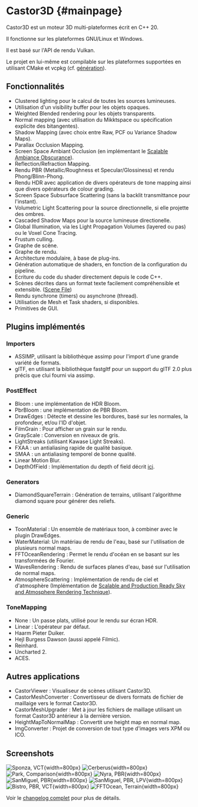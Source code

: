 ﻿Castor3D	{#mainpage}
========

Castor3D est un moteur 3D multi-plateformes écrit en C++ 20.

Il fonctionne sur les plateformes GNU/Linux et Windows.

Il est basé sur l'API de rendu Vulkan.

Le projet en lui-même est compilable sur les plateformes supportées en utilisant CMake et vcpkg (cf. [génération](Build-French.md)).

## Fonctionnalités

- Clustered lighting pour le calcul de toutes les sources lumineuses.
- Utilisation d'un visibility buffer pour les objets opaques.
- Weighted Blended rendering pour les objets transparents.
- Normal mapping (avec utilisation du Mikktspace ou spécification explicite des bitangentes).
- Shadow Mapping (avec choix entre Raw, PCF ou Variance Shadow Maps).
- Parallax Occlusion Mapping.
- Screen Space Ambiant Occlusion (en implémentant le [Scalable Ambiance Obscurance](https://casual-effects.com/research/McGuire2012SAO/index.html)).
- Reflection/Refraction Mapping.
- Rendu PBR (Metallic/Roughness et Specular/Glossiness) et rendu Phong/Blinn-Phong.
- Rendu HDR avec application de divers opérateurs de tone mapping ainsi que divers opérateurs de colour grading.
- Screen Space Subsurface Scattering (sans la backlit transmittance pour l'instant).
- Volumetric Light Scattering pour la source directionnelle, si elle projette des ombres.
- Cascaded Shadow Maps pour la source lumineuse directionelle.
- Global Illumination, via les Light Propagation Volumes (layered ou pas) ou le Voxel Cone Tracing.
- Frustum culling.
- Graphe de scène.
- Graphe de rendu.
- Architecture modulaire, à base de plug-ins.
- Génération automatique de shaders, en fonction de la configuration du pipeline.
- Ecriture du code du shader directement depuis le code C++.
- Scènes décrites dans un format texte facilement compréhensible et extensible. ([Scene File](SceneFile-French.md))
- Rendu synchrone (timers) ou asynchrone (thread).
- Utilisation de Mesh et Task shaders, si disponibles.
- Primitives de GUI.

## Plugins implémentés

### Importers
- ASSIMP, utilisant la bibliothèque assimp pour l'import d'une grande variété de formats.
- glTF, en utilisant la bibliothèque fastgltf pour un support du glTF 2.0 plus précis que clui fourni via assimp.

### PostEffect
- Bloom : une implémentation de HDR Bloom.
- PbrBloom : une implémentation de PBR Bloom.
- DrawEdges : Détecte et dessine les bordures, basé sur les normales, la profondeur, et/ou l'ID d'objet.
- FilmGrain : Pour afficher un grain sur le rendu.
- GrayScale : Conversion en niveaux de gris.
- LightStreaks (utilisant Kawase Light Streaks).
- FXAA : un antialiasing rapide de qualité basique.
- SMAA : un antialiasing temporel de bonne qualité.
- Linear Motion Blur.
- DepthOfField : Implémentation du depth of field décrit [ici](https://pixelmischiefblog.wordpress.com/2016/11/25/bokeh-depth-of-field/).

### Generators
- DiamondSquareTerrain : Génération de terrains, utilisant l'algorithme diamond square pour générer des reliefs.

### Generic
- ToonMaterial : Un ensemble de matériaux toon, à combiner avec le plugin DrawEdges.
- WaterMaterial: Un matériau de rendu de l'eau, basé sur l'utilisation de plusieurs normal maps.
- FFTOceanRendering : Permet le rendu d'océan en se basant sur les transformées de Fourier.
- WavesRendering : Rendu de surfaces planes d'eau, basé sur l'utilisation de normal maps.
- AtmosphereScattering : Implémentation de rendu de ciel et d'atmosphère (Implémentation de [Scalable and Production Ready Sky and Atmosphere Rendering Technique](https://sebh.github.io/publications/egsr2020.pdf)).

### ToneMapping
- None : Un passe plats, utilisé pour le rendu sur écran HDR.
- Linear : L'opérateur par défaut.
- Haarm Pieter Duiker.
- Hejl Burgess Dawson (aussi appelé Filmic).
- Reinhard.
- Uncharted 2.
- ACES.

## Autres applications

- CastorViewer : Visualiseur de scènes utilisant Castor3D.
- CastorMeshConverter : Convertisseur de divers formats de fichier de maillaige vers le format Castor3D.
- CastorMeshUpgrader : Met à jour les fichiers de maillage utilisant un format Castor3D antérieur à la dernière version.
- HeightMapToNormalMap : Convertit une height map en normal map.
- ImgConverter : Projet de conversion de tout type d'images vers XPM ou ICO.

## Screenshots

![Sponza, VCT](http://dragonjoker.github.io/Castor3D/img/Sponza-PBR-VCT-Small.png){width=800px}
![Cerberus](http://dragonjoker.github.io/Castor3D/img/Cerberus-PBR-Small.png){width=800px}
![Park, Comparison](http://dragonjoker.github.io/Castor3D/img/Park-Small.png){width=800px}
![Nyra, PBR](http://dragonjoker.github.io/Castor3D/img/Nyra-PBR-MR-Small.png){width=800px}
![SanMiguel, PBR](http://dragonjoker.github.io/Castor3D/img/SanMiguel-PBR-SG-Small.png){width=800px}
![SanMiguel, PBR, LPV](http://dragonjoker.github.io/Castor3D/img/SanMiguel-PBR-SG-LPV-Small.png){width=800px}
![Bistro, PBR, VCT](http://dragonjoker.github.io/Castor3D/img/Bistro-PBR-VCT-Small.png){width=800px}
![FFTOcean, Terrain](http://dragonjoker.github.io/Castor3D/img/FFTOcean-Terrain-Small.png){width=800px}

Voir le [changelog complet](ChangeLog-French.md) pour plus de détails.
